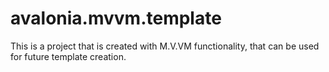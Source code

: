 # avalonia.mvvm.template
This is a project that is created with M.V.VM functionality, that can be used for future template creation. 
